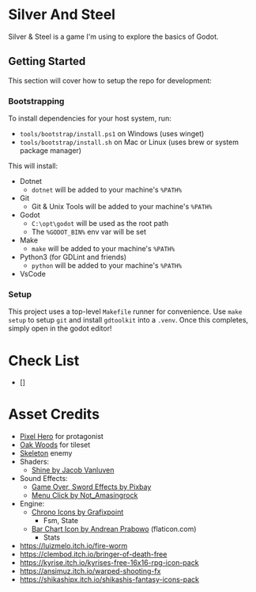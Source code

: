 # Silver And Steel

Silver & Steel is a game I'm using to explore the basics of Godot.

## Getting Started

This section will cover how to setup the repo for development:

### Bootstrapping

To install dependencies for your host system, run:
- `tools/bootstrap/install.ps1` on Windows (uses winget)
- `tools/bootstrap/install.sh` on Mac or Linux (uses brew or system package manager)

This will install:

- Dotnet
  - `dotnet` will be added to your machine's `%PATH%`
- Git
  - Git & Unix Tools will be added to your machine's `%PATH%`
- Godot
  - `C:\opt\godot` will be used as the root path
  - The `%GODOT_BIN%` env var will be set
- Make
  - `make` will be added to your machine's `%PATH%`
- Python3 (for GDLint and friends)
  - `python` will be added to your machine's `%PATH%`
- VsCode

### Setup

This project uses a top-level `Makefile` runner for convenience. Use
`make setup` to setup `git` and install `gdtoolkit` into a `.venv`. Once this
completes, simply open in the godot editor!

# Check List

- [] 

# Asset Credits

- [Pixel Hero](https://rvros.itch.io/animated-pixel-hero) for protagonist
- [Oak Woods](https://brullov.itch.io/oak-woods) for tileset
- [Skeleton](https://astrobob.itch.io/animated-pixel-art-skeleton) enemy
- Shaders:
  - [Shine by Jacob Vanluven](https://godotshaders.com/author/kingtoot/)
- Sound Effects:
  - [Game Over, Sword Effects by Pixbay](https://pixabay.com/sound-effects/game-over-arcade-6435/)
  - [Menu Click by Not_Amasingrock](https://pixabay.com/sound-effects/video-game-menu-click-sounds-148373/)
- Engine:
    - [Chrono Icons by Grafixpoint](https://www.flaticon.com/free-icons/chrono)
      - Fsm, State
    - [Bar Chart Icon by Andrean Prabowo](https://www.flaticon.com/free-icons/bar-chart) (flaticon.com)
      - Stats
- https://luizmelo.itch.io/fire-worm
- https://clembod.itch.io/bringer-of-death-free
- https://kyrise.itch.io/kyrises-free-16x16-rpg-icon-pack
- https://ansimuz.itch.io/warped-shooting-fx
- https://shikashipx.itch.io/shikashis-fantasy-icons-pack

